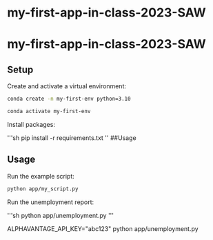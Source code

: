 # my-first-app-in-class-2023-SAW
# my-first-app-in-class-2023-SAW

## Setup

Create and activate a virtual environment:
```sh
conda create -n my-first-env python=3.10

conda activate my-first-env
```

Install packages:

'''sh
pip install -r requirements.txt
''
##Usage




## Usage

Run the example script:

```sh
python app/my_script.py
```

Run the unemployment report:

'''sh
python app/unemployment.py
'''


ALPHAVANTAGE_API_KEY="abc123" python app/unemployment.py
